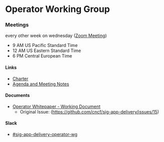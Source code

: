 # Operator Working Group

### Meetings
every other week on wednesday ([Zoom Meeting](https://zoom.us/my/cncfsigappdelivery))
* 9 AM US Pacific Standard Time
* 12 AM US Eastern Standard Time 
* 6 PM Central European Time

#### Links
* [Charter](./charter.md)
* [Agenda and Meeting Notes](https://docs.google.com/document/d/17pjT2g35yUMaby0cPJnFfHRlhlFzFruDxmJKRmj_BLU)

#### Documents
* [Operator Whitepaper - Working Document](https://docs.google.com/document/d/1daXHyR2yG5ArjO1PO83v4a0fmLCLo2kYNT3TwGZksng)
  * Original Issue: (https://github.com/cncf/sig-app-delivery/issues/15)
  
  
#### Slack
* [#sig-app-delivery-operator-wg](https://cloud-native.slack.com/archives/C01GTMYJLKS)
